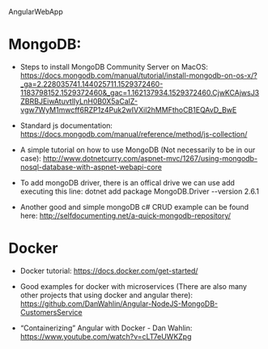 AngularWebApp

# MongoDB:

* Steps to install MongoDB Community Server on MacOS:
https://docs.mongodb.com/manual/tutorial/install-mongodb-on-os-x/?_ga=2.228035741.144025711.1529372460-1183798152.1529372460&_gac=1.162137934.1529372460.CjwKCAjwsJ3ZBRBJEiwAtuvtlIyLnH0B0X5aCalZ-vgw7WyM1mwcff6RZP1z4Puk2wIVXil2hMMFthoCB1EQAvD_BwE

* Standard js documentation: https://docs.mongodb.com/manual/reference/method/js-collection/

* A simple tutorial on how to use MongoDB (Not necessarily to be in our case):
http://www.dotnetcurry.com/aspnet-mvc/1267/using-mongodb-nosql-database-with-aspnet-webapi-core

* To add mongoDB driver, there is an offical drive we can use add executing this line:
dotnet add package MongoDB.Driver --version 2.6.1

* Another good and simple mongoDB c# CRUD example can be found here: http://selfdocumenting.net/a-quick-mongodb-repository/

# Docker
* Docker tutorial: https://docs.docker.com/get-started/

* Good examples for docker with microservices (There are also many other projects that using docker and angular there): https://github.com/DanWahlin/Angular-NodeJS-MongoDB-CustomersService

* “Containerizing” Angular with Docker - Dan Wahlin: https://www.youtube.com/watch?v=cLT7eUWKZpg